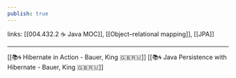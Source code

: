```yaml
---
publish: true
---
```

links: [[004.432.2 ☕️ Java MOC]], [[Object–relational mapping]], [[JPA]]

---

[[📚🌀 Hibernate in Action - Bauer, King 🇬🇧🇷🇺]]
[[📚🌀 Java Persistence with Hibernate - Bauer, King 🇬🇧🇷🇺]]